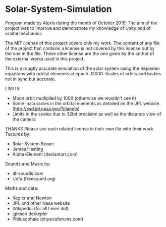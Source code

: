 # Solar-System-Simulation
Program made by Alexis during the month of October 2016.
The aim of the project was to improve and demonstrate my knowledge of Unity and of orbital mechanics.

The MIT license of this project covers only my work. The content of any file of the project that contains a license is not covered by this license but by the one in the file. These other license are the one given by the author of the external works used in this project.

This is a rougtly accurate simulation of the solar system using the Keplerian equations with orbital elements at epoch J2000. Scales of orbits and bodies not in sync but accurate.

LIMITS
- Moon orbit mutliplied by 1000 (otherwise we wouldn't see it)
- Some inacuracies in the orbital elements as detailed on the JPL website. (http://ssd.jpl.nasa.gov/?planets)
- Limits in the scales due to 32bit precision as well as the distance view of the camera

THANKS
Please see each related license in their own file with their work.
Textures by:
- Solar System Scope
- James Hasting
- Alpha-Element (deviantart.com)

Sounds and Music by:
- dl-sounds.com
- Unfa (freesound.org)

Maths and data:
- Kepler and Newton
- JPL and other Nasa website
- Wikipedia (for all I ever did)
- jgiesen.de/kepler
- Philosophaie (physicsforums.com)
